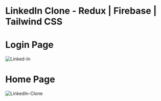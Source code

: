 # LinkedIn Clone - Redux | Firebase | Tailwind CSS


# Login Page 

![Linked-In](https://user-images.githubusercontent.com/72094124/216757984-015b2354-acd2-48d6-a590-7928f8aeedc1.png)


# Home Page

![LinkedIn-Clone](https://user-images.githubusercontent.com/72094124/216757986-5f332d65-711f-4616-908e-16641ff33268.png)
